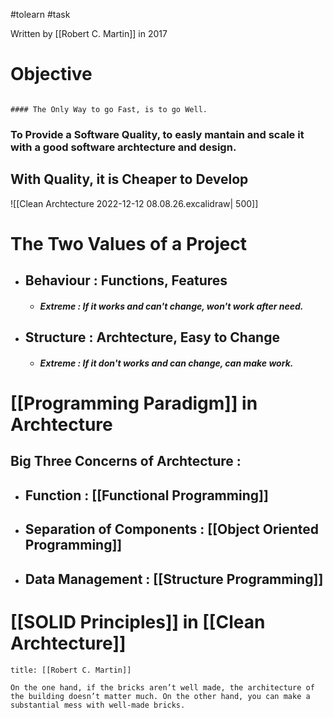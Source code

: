 #tolearn #task   

Written by [[Robert C. Martin]] in 2017

# Objective

```ad-note

#### The Only Way to go Fast, is to go Well.

```

### To Provide a Software Quality, to easly mantain and scale it with a good software archtecture and design.


## With Quality, it is Cheaper to Develop

![[Clean Archtecture 2022-12-12 08.08.26.excalidraw|  500]]

# The Two Values of a Project 

- ## Behaviour : Functions, Features                                    
	- ##### **Extreme** : If it works and can't change, won't work after need.
- ## Structure : Archtecture, Easy to Change
	- ##### **Extreme** : If it don't works and can change, can make work.



# [[Programming Paradigm]] in Archtecture

## Big Three Concerns of Archtecture :
- ## Function : [[Functional Programming]]
- ## Separation of Components : [[Object Oriented Programming]]
- ## Data Management : [[Structure Programming]]

# [[SOLID Principles]] in [[Clean Archtecture]]

```ad-quote
title: [[Robert C. Martin]]

On the one hand, if the bricks aren’t well made, the architecture of the building doesn’t matter much. On the other hand, you can make a substantial mess with well-made bricks.
```

